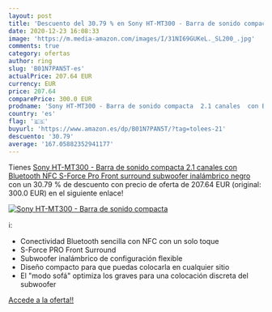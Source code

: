 ```yaml
---
layout: post
title: 'Descuento del 30.79 % en Sony HT-MT300 - Barra de sonido compacta'
date: 2020-12-23 16:08:33
image: 'https://m.media-amazon.com/images/I/31NI69GUKeL._SL200_.jpg'
comments: true
category: ofertas
author: ring
slug: 'B01N7PAN5T-es'
actualPrice: 207.64 EUR
currency: EUR
price: 207.64
comparePrice: 300.0 EUR
prodname: 'Sony HT-MT300 - Barra de sonido compacta  2.1 canales  con Bluetooth  NFC  S-Force Pro Front surround  subwoofer inalámbrico  negro'
country: 'es'
flag: '🇪🇸'
buyurl: 'https://www.amazon.es/dp/B01N7PAN5T/?tag=tolees-21'
descuento: '30.79'
average: '167.05882352941177'
---
```


Tienes [Sony HT-MT300 - Barra de sonido compacta  2.1 canales  con Bluetooth  NFC  S-Force Pro Front surround  subwoofer inalámbrico  negro](https://www.amazon.es/dp/B01N7PAN5T/?tag=tolees-21) con un 30.79 % de descuento con precio de oferta de 207.64 EUR (original: 300.0 EUR) en el siguiente enlace!

[![Sony HT-MT300 - Barra de sonido compacta](https://m.media-amazon.com/images/I/31NI69GUKeL._SL200_.jpg)](https://www.amazon.es/dp/B01N7PAN5T/?tag=tolees-21)

ℹ️:

- Conectividad Bluetooth sencilla con NFC con un solo toque
- S-Force PRO Front Surround
- Subwoofer inalámbrico de configuración flexible
- Diseño compacto para que puedas colocarla en cualquier sitio
- El "modo sofá" optimiza los graves para una colocación discreta del subwoofer

[Accede a la oferta!!](https://www.amazon.es/dp/B01N7PAN5T/?tag=tolees-21)
